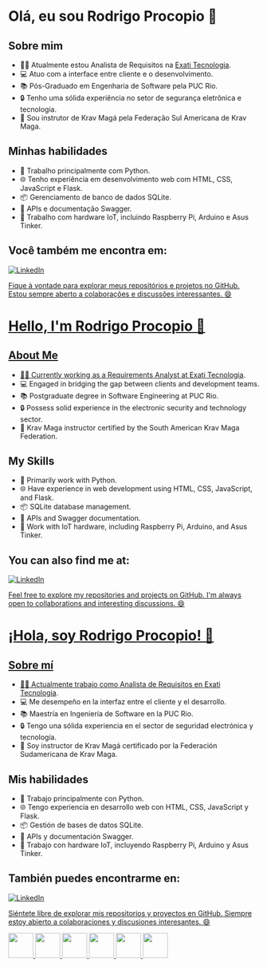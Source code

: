 # Olá, eu sou Rodrigo Procopio 👋

## Sobre mim
- 👨‍💼 Atualmente estou Analista de Requisitos na [Exati Tecnologia](https://exati.com.br/).
- 💻 Atuo com a interface entre cliente e o desenvolvimento.
- 📚 Pós-Graduado em Engenharia de Software pela PUC Rio.
- 🔒 Tenho uma sólida experiência no setor de segurança eletrônica e tecnologia.
- 🥋 Sou instrutor de Krav Magá pela Federação Sul Americana de Krav Maga.

## Minhas habilidades

- 🐍 Trabalho principalmente com Python.
- 🌐 Tenho experiência em desenvolvimento web com HTML, CSS, JavaScript e Flask.
- 📦 Gerenciamento de banco de dados SQLite.
- 📖 APIs e documentação Swagger.
- 🌌 Trabalho com hardware IoT, incluindo Raspberry Pi, Arduino e Asus Tinker.

                                                                               
## Você também me encontra em:
<a href="https://www.linkedin.com/in/rodrigoprocopio/">![LinkedIn](https://img.shields.io/badge/linkedin-%230077B5.svg?style=for-the-badge&logo=linkedin&logoColor=white)

Fique à vontade para explorar meus repositórios e projetos no GitHub. Estou sempre aberto a colaborações e discussões interessantes. 😄

# Hello, I'm Rodrigo Procopio 👋

## About Me
- 👨‍💼 Currently working as a Requirements Analyst at [Exati Tecnologia](https://exati.com.br/).
- 💻 Engaged in bridging the gap between clients and development teams.
- 📚 Postgraduate degree in Software Engineering at PUC Rio.
- 🔒 Possess solid experience in the electronic security and technology sector.
- 🥋 Krav Maga instructor certified by the South American Krav Maga Federation.

## My Skills

- 🐍 Primarily work with Python.
- 🌐 Have experience in web development using HTML, CSS, JavaScript, and Flask.
- 📦 SQLite database management.
- 📖 APIs and Swagger documentation.
- 🌌 Work with IoT hardware, including Raspberry Pi, Arduino, and Asus Tinker.

## You can also find me at:
<a href="https://www.linkedin.com/in/rodrigoprocopio/">![LinkedIn](https://img.shields.io/badge/linkedin-%230077B5.svg?style=for-the-badge&logo=linkedin&logoColor=white)

Feel free to explore my repositories and projects on GitHub. I'm always open to collaborations and interesting discussions. 😄

# ¡Hola, soy Rodrigo Procopio! 👋

## Sobre mí
- 👨‍💼 Actualmente trabajo como Analista de Requisitos en [Exati Tecnologia](https://exati.com.br/).
- 💻 Me desempeño en la interfaz entre el cliente y el desarrollo.
- 📚 Maestría en Ingeniería de Software en la PUC Rio.
- 🔒 Tengo una sólida experiencia en el sector de seguridad electrónica y tecnología.
- 🥋 Soy instructor de Krav Magá certificado por la Federación Sudamericana de Krav Maga.

## Mis habilidades

- 🐍 Trabajo principalmente con Python.
- 🌐 Tengo experiencia en desarrollo web con HTML, CSS, JavaScript y Flask.
- 📦 Gestión de bases de datos SQLite.
- 📖 APIs y documentación Swagger.
- 🌌 Trabajo con hardware IoT, incluyendo Raspberry Pi, Arduino y Asus Tinker.

## También puedes encontrarme en:
<a href="https://www.linkedin.com/in/rodrigoprocopio/">![LinkedIn](https://img.shields.io/badge/linkedin-%230077B5.svg?style=for-the-badge&logo=linkedin&logoColor=white)

Siéntete libre de explorar mis repositorios y proyectos en GitHub. Siempre estoy abierto a colaboraciones y discusiones interesantes. 😄

<div style="display: inline">
  <img width='50' height='50' src="https://cdn.jsdelivr.net/gh/devicons/devicon/icons/python/python-original.svg" />
  <img width='50' height='50'src="https://cdn.jsdelivr.net/gh/devicons/devicon/icons/html5/html5-original.svg" />
  <img width='50' height='50'src="https://cdn.jsdelivr.net/gh/devicons/devicon/icons/css3/css3-original.svg" />
  <img width='50' height='50'src="https://cdn.jsdelivr.net/gh/devicons/devicon/icons/javascript/javascript-original.svg" />
  <img width='50' height='50'src="https://cdn.jsdelivr.net/gh/devicons/devicon/icons/sqlite/sqlite-original.svg" />
  <img width='50' height='50'src="https://cdn.jsdelivr.net/gh/devicons/devicon/icons/raspberrypi/raspberrypi-original.svg" />
  <img width='50' height='50 src="https://cdn.jsdelivr.net/gh/devicons/devicon/icons/arduino/arduino-original.svg" />
</div>

